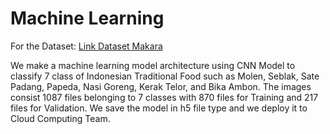# Machine Learning
For the Dataset: [Link Dataset Makara](https://drive.google.com/file/d/1BOenc8e-p3nTCeXxEPUTYzcqKZqnpuOt/view?usp=drive_link)

We make a machine learning model architecture using CNN Model to classify 7 class of Indonesian Traditional Food such as Molen, Seblak, Sate Padang, Papeda, Nasi Goreng, Kerak Telor, and Bika Ambon. The images consist 1087 files belonging to 7 classes with 870 files for Training and 217 files for Validation. We save the model in h5 file type and we deploy it to Cloud Computing Team.
